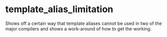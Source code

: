 # template_alias_limitation
Shows off a certain way that template aliases cannot be used in two of the major compilers and shows a work-around of how to get the working.
